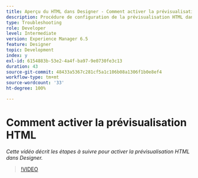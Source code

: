 ```yaml
---
title: Aperçu du HTML dans Designer - Comment activer la prévisualisation HTML
description: Procédure de configuration de la prévisualisation HTML dans Designer
type: Troubleshooting
role: Developer
level: Intermediate
version: Experience Manager 6.5
feature: Designer
topic: Development
index: y
exl-id: 6154883b-53e2-4a4f-ba97-9e0730fe3c13
duration: 43
source-git-commit: 48433a5367c281cf5a1c106b08a1306f1b0e8ef4
workflow-type: tm+mt
source-wordcount: '33'
ht-degree: 100%

---
```



# Comment activer la prévisualisation HTML

*Cette vidéo décrit les étapes à suivre pour activer la prévisualisation HTML dans Designer.*

>[!VIDEO](https://video.tv.adobe.com/v/335498?quality=12&learn=on)
